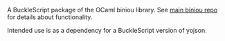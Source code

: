 A BuckleScript package of the OCaml biniou library. See [main biniou repo](https://github.com/ocaml-community/biniou) for details about functionality.

Intended use is as a dependency for a BuckleScript version of yojson.
